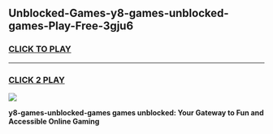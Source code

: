
## Unblocked-Games-y8-games-unblocked-games-Play-Free-3gju6
<h3>
<a href="https://premium76.site?title=y8-games-unblocked-games&ref=23A">CLICK TO PLAY</a></h3>
<hr>

<h3>
<a href="https://premium76.site?title=y8-games-unblocked-games&ref=23A">CLICK 2 PLAY</a>
  
</h3>

<a href="https://premium76.site?title=y8-games-unblocked-games&ref=23A"><img src="https://clearcache.store/games.png"></a>


**y8-games-unblocked-games games unblocked: Your Gateway to Fun and Accessible Online Gaming**
